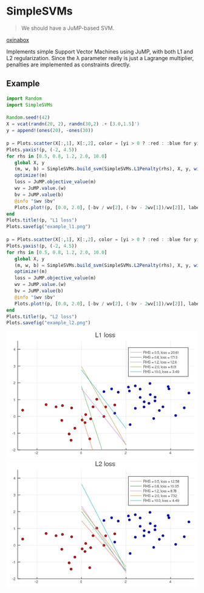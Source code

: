 # SimpleSVMs

> We should have a JuMP-based SVM.

[oxinabox](https://github.com/oxinabox)  

Implements simple Support Vector Machines using JuMP, with both L1 and L2
regularization. Since the λ parameter really is just a Lagrange multiplier,
penalties are implemented as constraints directly.

## Example

```julia
import Random
import SimpleSVMs

Random.seed!(42)
X = vcat(randn(20, 2), randn(30,2) .+ [3.0,1.5]')
y = append!(ones(20), -ones(30))

p = Plots.scatter(X[:,1], X[:,2], color = [yi > 0 ? :red : :blue for yi in y], label = "")
Plots.yaxis!(p, (-2, 4.5))
for rhs in [0.5, 0.8, 1.2, 2.0, 10.0]
   global X, y
   (m, w, b) = SimpleSVMs.build_svm(SimpleSVMs.L1Penalty(rhs), X, y, with_optimizer(Clp.Optimizer, LogLevel = 0))
   optimize!(m)
   loss = JuMP.objective_value(m)
   wv = JuMP.value.(w)
   bv = JuMP.value(b)
   @info "$wv $bv"
   Plots.plot!(p, [0.0, 2.0], [-bv / wv[2], (-bv - 2wv[1])/wv[2]], label = "RHS = $(rhs), loss = $(round(loss, digits=2))")
end
Plots.title!(p, "L1 loss")
Plots.savefig("example_l1.png")

p = Plots.scatter(X[:,1], X[:,2], color = [yi > 0 ? :red : :blue for yi in y], label = "")
Plots.yaxis!(p, (-2, 4.5))
for rhs in [0.5, 0.8, 1.2, 2.0, 10.0]
   global X, y
   (m, w, b) = SimpleSVMs.build_svm(SimpleSVMs.L2Penalty(rhs), X, y, with_optimizer(Ipopt.Optimizer))
   optimize!(m)
   loss = JuMP.objective_value(m)
   wv = JuMP.value.(w)
   bv = JuMP.value(b)
   @info "$wv $bv"
   Plots.plot!(p, [0.0, 2.0], [-bv / wv[2], (-bv - 2wv[1])/wv[2]], label = "RHS = $(rhs), loss = $(round(loss, digits=2))")
end
Plots.title!(p, "L2 loss")
Plots.savefig("example_l2.png")
```

![](img/example_l1.png)
![](img/example_l2.png)
